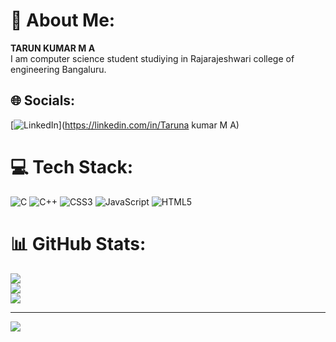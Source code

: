 # 💫 About Me:
<b>TARUN KUMAR M A</b>
<br>
I am computer science student studiying in Rajarajeshwari college of engineering Bangaluru.


## 🌐 Socials:
[![LinkedIn](https://img.shields.io/badge/LinkedIn-%230077B5.svg?logo=linkedin&logoColor=white)](https://linkedin.com/in/Taruna kumar M A) 

# 💻 Tech Stack:
![C](https://img.shields.io/badge/c-%2300599C.svg?style=for-the-badge&logo=c&logoColor=white) ![C++](https://img.shields.io/badge/c++-%2300599C.svg?style=for-the-badge&logo=c%2B%2B&logoColor=white) ![CSS3](https://img.shields.io/badge/css3-%231572B6.svg?style=for-the-badge&logo=css3&logoColor=white) ![JavaScript](https://img.shields.io/badge/javascript-%23323330.svg?style=for-the-badge&logo=javascript&logoColor=%23F7DF1E) ![HTML5](https://img.shields.io/badge/html5-%23E34F26.svg?style=for-the-badge&logo=html5&logoColor=white)
# 📊 GitHub Stats:
![](https://github-readme-stats.vercel.app/api?username=Tarunakumar&theme=vue-dark&hide_border=false&include_all_commits=false&count_private=false)<br/>
![](https://github-readme-streak-stats.herokuapp.com/?user=Tarunakumar&theme=vue-dark&hide_border=false)<br/>
![](https://github-readme-stats.vercel.app/api/top-langs/?username=Tarunakumar&theme=vue-dark&hide_border=false&include_all_commits=false&count_private=false&layout=compact)

---
[![](https://visitcount.itsvg.in/api?id=Tarunakumar&icon=0&color=0)](https://visitcount.itsvg.in)

<!-- Proudly created with GPRM ( https://gprm.itsvg.in ) -->
